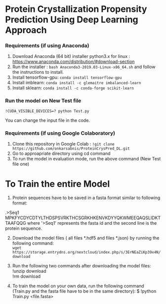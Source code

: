 # Protein Crystallization Propensity Prediction Using Deep Learning Approach

<!-- # Installations Needed -->

### Requirements (if using Anaconda)

1. Download Anaconda (64 bit) installer python3.x for linux : https://www.anaconda.com/distribution/#download-section
2. Run the installer : `bash Anaconda3-2019.03-Linux-x86_64.sh` and follow the instructions to install.
3. Install tensorflow-gpu: `conda install tensorflow-gpu`
4. Install imblearn: `conda install -c glemaitre imbalanced-learn`
5. Install sklearn: `conda install -c conda-forge scikit-learn`
<!-- 
# Run the model in Train Mode
  `!CUDA_VISIBLE_DEVICES=? python Train.py` -->
  
### Run the model on New Test file
  `!CUDA_VISIBLE_DEVICES=? python Test.py`

You can change the input file in the code.

### Requirements (if using Google Colaboratory)

1. Clone this repository in Google Colab : `!git clone https://github.com/onkarsabnis/ProteinCrysPred_DL.git`
2. Go to approapriate directory using cd command
3. To run the model in evaluation mode, run the above command (New Test file one)

# To Train the entire Model

1. Protein sequences have to be saved in a fasta format similar to following format:

.>Seq1
MPKFYCDYCDTYLTHDSPSVRKTHCSGRKHKENVKDYYQKWMEEQAQSLIDKTTAAFQQG
where '>Seq1' represents the fasta id and the second line is the protein sequence.

2. Download the model files ( all files *.hdf5 and files *.json) by running the following command: <br />
`wget https://storage.entrydns.org/nextcloud/index.php/s/3ErNEaZiKp39x4N/download`

3. Run the following two commands after downloading the model files: <br />
!unzip download <br />
!rm download <br />

4. To train the model on your own data, run the following command (Train.py and the fasta file have to be in the same directory):
$ !python Train.py <file.fasta>

